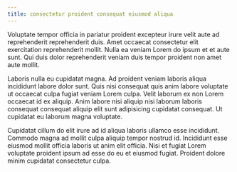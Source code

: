```yaml
---
title: consectetur proident consequat eiusmod aliqua
---
```


Voluptate tempor officia in pariatur proident excepteur irure velit aute ad reprehenderit reprehenderit duis. Amet occaecat consectetur elit exercitation reprehenderit mollit. Nulla ea veniam Lorem do ipsum et et aute sunt. Qui duis dolor reprehenderit veniam duis tempor proident non amet aute mollit.

Laboris nulla eu cupidatat magna. Ad proident veniam laboris aliqua incididunt labore dolor sunt. Quis nisi consequat quis anim labore voluptate ut occaecat culpa fugiat veniam Lorem culpa. Velit laborum ex non Lorem occaecat id ex aliquip. Anim labore nisi aliquip nisi laborum laboris consequat consequat aliquip elit sunt adipisicing cupidatat consequat. Ut cupidatat eu laborum magna voluptate.

Cupidatat cillum do elit irure ad id aliqua laboris ullamco esse incididunt. Commodo magna ad mollit culpa aliquip tempor nostrud id. Incididunt esse eiusmod mollit officia laboris ut anim elit officia. Nisi et fugiat Lorem voluptate proident ipsum ad esse do eu et eiusmod fugiat. Proident dolore minim cupidatat consectetur culpa.